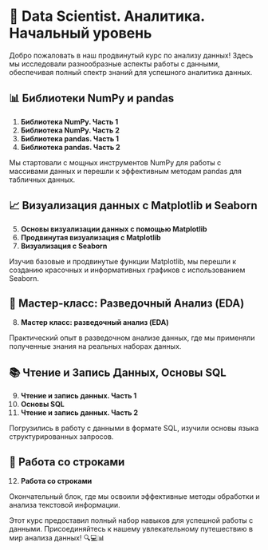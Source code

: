 # 🚀 Data Scientist. Аналитика. Начальный уровень

Добро пожаловать в наш продвинутый курс по анализу данных! Здесь мы исследовали разнообразные аспекты работы с данными, обеспечивая полный спектр знаний для успешного аналитика данных.

## 📊 Библиотеки NumPy и pandas

1. **Библиотека NumPy. Часть 1**
2. **Библиотека NumPy. Часть 2**
3. **Библиотека pandas. Часть 1**
4. **Библиотека pandas. Часть 2**

Мы стартовали с мощных инструментов NumPy для работы с массивами данных и перешли к эффективным методам pandas для табличных данных.

## 📈 Визуализация данных с Matplotlib и Seaborn

5. **Основы визуализации данных с помощью Matplotlib**
6. **Продвинутая визуализация с Matplotlib**
7. **Визуализация с Seaborn**

Изучив базовые и продвинутые функции Matplotlib, мы перешли к созданию красочных и информативных графиков с использованием Seaborn.

## 🧐 Мастер-класс: Разведочный Анализ (EDA)

8. **Мастер класс: разведочный анализ (EDA)**

Практический опыт в разведочном анализе данных, где мы применяли полученные знания на реальных наборах данных.

## 📚 Чтение и Запись Данных, Основы SQL

9. **Чтение и запись данных. Часть 1**
10. **Основы SQL**
11. **Чтение и запись данных. Часть 2**

Погрузились в работу с данными в формате SQL, изучили основы языка структурированных запросов.

## 📝 Работа со строками

12. **Работа со строками**

Окончательный блок, где мы освоили эффективные методы обработки и анализа текстовой информации.

Этот курс предоставил полный набор навыков для успешной работы с данными. Присоединяйтесь к нашему увлекательному путешествию в мир анализа данных! 🔍💻📊
